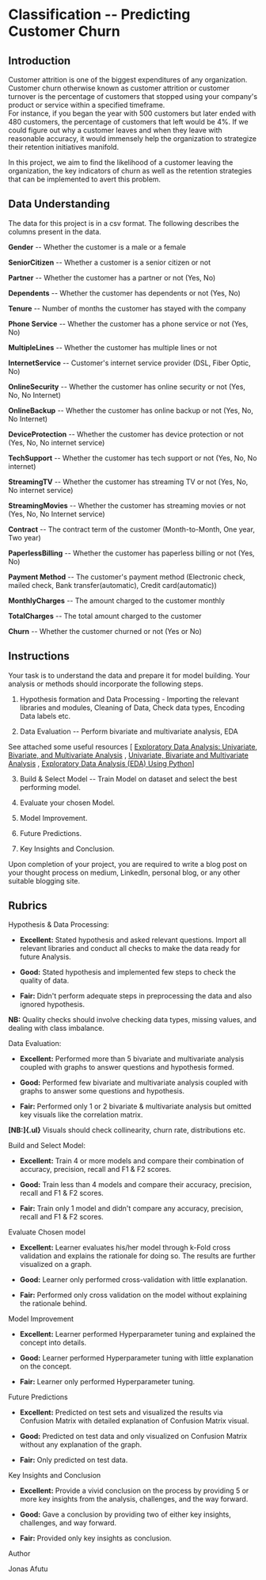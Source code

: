 # Classification -- Predicting Customer Churn

## Introduction

Customer attrition is one of the biggest expenditures of any
organization. Customer churn otherwise known as customer attrition or
customer turnover is the percentage of customers that stopped using your
company\'s product or service within a specified timeframe.\
For instance, if you began the year with 500 customers but later ended
with 480 customers, the percentage of customers that left would be 4%.
If we could figure out why a customer leaves and when they leave with
reasonable accuracy, it would immensely help the organization to
strategize their retention initiatives manifold.

In this project, we aim to find the likelihood of a customer leaving the
organization, the key indicators of churn as well as the retention
strategies that can be implemented to avert this problem.

## Data Understanding

The data for this project is in a csv format. The following describes
the columns present in the data.

**Gender** -- Whether the customer is a male or a female

**SeniorCitizen** -- Whether a customer is a senior citizen or not

**Partner** -- Whether the customer has a partner or not (Yes, No)

**Dependents** -- Whether the customer has dependents or not (Yes, No)

**Tenure** -- Number of months the customer has stayed with the company

**Phone Service** -- Whether the customer has a phone service or not
(Yes, No)

**MultipleLines** -- Whether the customer has multiple lines or not

**InternetService** -- Customer's internet service provider (DSL, Fiber
Optic, No)

**OnlineSecurity** -- Whether the customer has online security or not
(Yes, No, No Internet)

**OnlineBackup** -- Whether the customer has online backup or not (Yes,
No, No Internet)

**DeviceProtection** -- Whether the customer has device protection or
not (Yes, No, No internet service)

**TechSupport** -- Whether the customer has tech support or not (Yes,
No, No internet)

**StreamingTV** -- Whether the customer has streaming TV or not (Yes,
No, No internet service)

**StreamingMovies** -- Whether the customer has streaming movies or not
(Yes, No, No Internet service)

**Contract** -- The contract term of the customer (Month-to-Month, One
year, Two year)

**PaperlessBilling** -- Whether the customer has paperless billing or
not (Yes, No)

**Payment Method** -- The customer's payment method (Electronic check,
mailed check, Bank transfer(automatic), Credit card(automatic))

**MonthlyCharges** -- The amount charged to the customer monthly

**TotalCharges** -- The total amount charged to the customer

**Churn** -- Whether the customer churned or not (Yes or No)

## Instructions

Your task is to understand the data and prepare it for model building.
Your analysis or methods should incorporate the following steps.

1.  Hypothesis formation and Data Processing - Importing the relevant libraries and modules,
    Cleaning of Data, Check data types, Encoding Data labels etc.

2.  Data Evaluation -- Perform bivariate and multivariate analysis, EDA

See attached some useful resources \[ [Exploratory Data Analysis:
Univariate, Bivariate, and Multivariate
Analysis](https://www.enjoyalgorithms.com/blog/univariate-bivariate-multivariate-analysis)
, [Univariate, Bivariate and Multivariate
Analysis](https://youtu.be/w_Tm-H-emRo) , [Exploratory Data Analysis
(EDA) Using Python](https://youtu.be/-o3AxdVcUtQ)\]

3.  Build & Select Model -- Train Model on dataset and select the best
    performing model.

4.  Evaluate your chosen Model.

5.  Model Improvement.

6.  Future Predictions.

7.  Key Insights and Conclusion.

Upon completion of your project, you are required to write a blog post
on your thought process on medium, LinkedIn, personal blog, or any other
suitable blogging site.

## Rubrics

Hypothesis & Data Processing:

-   **Excellent:** Stated hypothesis and asked relevant questions.
    Import all relevant libraries and conduct all checks
    to make the data ready for future Analysis.

-   **Good:** Stated hypothesis and implemented few steps to check
    the quality of data.

-   **Fair:** Didn't perform adequate steps in preprocessing the data and also ignored hypothesis.

**NB:** Quality checks should involve checking data types,
missing values, and dealing with class imbalance.

Data Evaluation:

-   **Excellent:** Performed more than 5 bivariate and multivariate
    analysis coupled with graphs to answer questions and hypothesis formed.

-   **Good:** Performed few bivariate and multivariate analysis coupled
    with graphs to answer some questions and hypothesis.

-   **Fair:** Performed only 1 or 2 bivariate & multivariate analysis
    but omitted key visuals like the correlation matrix.

**[NB:]{.ul}** Visuals should check collinearity, churn rate,
distributions etc.

Build and Select Model:

-   **Excellent:** Train 4 or more models and compare their combination
    of accuracy, precision, recall and F1 & F2 scores.

-   **Good:** Train less than 4 models and compare their accuracy,
    precision, recall and F1 & F2 scores.

-   **Fair:** Train only 1 model and didn't compare any accuracy,
    precision, recall and F1 & F2 scores.

Evaluate Chosen model

-   **Excellent:** Learner evaluates his/her model through k-Fold cross
    validation and explains the rationale for doing so. The results are
    further visualized on a graph.

-   **Good:** Learner only performed cross-validation with little
    explanation.

-   **Fair:** Performed only cross validation on the model without
    explaining the rationale behind.

Model Improvement

-   **Excellent:** Learner performed Hyperparameter tuning and explained
    the concept into details.

-   **Good:** Learner performed Hyperparameter tuning with little
    explanation on the concept.

-   **Fair:** Learner only performed Hyperparameter tuning.

Future Predictions

-   **Excellent:** Predicted on test sets and visualized the results via
    Confusion Matrix with detailed explanation of Confusion Matrix
    visual.

-   **Good:** Predicted on test data and only visualized on Confusion
    Matrix without any explanation of the graph.

-   **Fair:** Only predicted on test data.

Key Insights and Conclusion

-   **Excellent:** Provide a vivid conclusion on the process by
    providing 5 or more key insights from the analysis, challenges, and
    the way forward.

-   **Good:** Gave a conclusion by providing two of either key insights,
    challenges, and way forward.

-   **Fair:** Provided only key insights as conclusion.

Author

   Jonas Afutu
